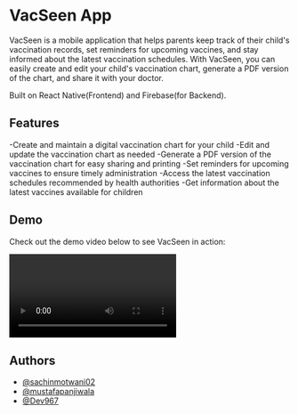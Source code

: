 
# VacSeen App

VacSeen is a mobile application that helps parents keep track of their child's vaccination records, set reminders for upcoming vaccines, and stay informed about the latest vaccination schedules. With VacSeen, you can easily create and edit your child's vaccination chart, generate a PDF version of the chart, and share it with your doctor.

Built on React Native(Frontend) and Firebase(for Backend).

## Features
-Create and maintain a digital vaccination chart for your child
-Edit and update the vaccination chart as needed
-Generate a PDF version of the vaccination chart for easy sharing and printing
-Set reminders for upcoming vaccines to ensure timely administration
-Access the latest vaccination schedules recommended by health authorities
-Get information about the latest vaccines available for children

## Demo

Check out the demo video below to see VacSeen in action:

![Alt Text](assets/demo.mp4)

## Authors

- [@sachinmotwani02](https://github.com/sachinmotwani02)
- [@mustafapanjiwala](https://github.com/mustafapanjiwala)
- [@Dev967](https://github.com/Dev967)


